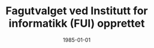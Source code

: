 ---
title: Fagutvalget ved Institutt for informatikk (FUI) opprettet
tags: fui
year: 1985
date: 1985-01-01
sources:
  - https://w2.brreg.no/enhet/sok/detalj.jsp?orgnr=996784991 FAGUTVALGET VED INSTITUTT FOR INFORMATIKK - Enhetsregisteret
view: none
---